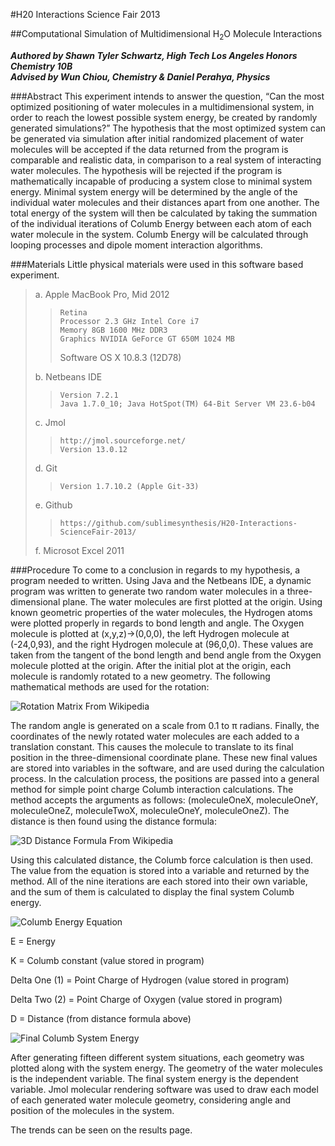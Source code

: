 #H20 Interactions Science Fair 2013

##Computational Simulation of Multidimensional H<sub>2</sub>O Molecule Interactions

***Authored by Shawn Tyler Schwartz, High Tech Los Angeles Honors Chemistry 10B
<br />Advised by Wun Chiou, Chemistry  & Daniel Perahya, Physics***


###Abstract
This experiment intends to answer the question, “Can the most optimized positioning of water molecules in a multidimensional system, in order to reach the lowest possible system energy, be created by randomly generated simulations?” The hypothesis that the most optimized system can be generated via simulation after initial randomized placement of water molecules will be accepted if the data returned from the program is comparable and realistic data, in comparison to a real system of interacting water molecules. The hypothesis will be rejected if the program is mathematically incapable of producing a system close to minimal system energy. Minimal system energy will be determined by the angle of the individual water molecules and their distances apart from one another. The total energy of the system will then be calculated by taking the summation of the individual iterations of Columb Energy between each atom of each water molecule in the system. Columb Energy will be calculated through looping processes and dipole moment interaction algorithms. 

###Materials
Little physical materials were used in this software based experiment.
> a.  Apple MacBook Pro, Mid 2012
> > 	Retina 
> > 	Processor 2.3 GHz Intel Core i7
> > 	Memory 8GB 1600 MHz DDR3
> > 	Graphics NVIDIA GeForce GT 650M 1024 MB
> >   Software OS X 10.8.3 (12D78)
>
> b.	Netbeans IDE
> > 	Version 7.2.1
> > 	Java 1.7.0_10; Java HotSpot(TM) 64-Bit Server VM 23.6-b04
>
> c.  Jmol
> > 	http://jmol.sourceforge.net/
> > 	Version 13.0.12
>
> d.	Git
> > 	Version 1.7.10.2 (Apple Git-33)
>
> e.	Github
> > 	https://github.com/sublimesynthesis/H20-Interactions-ScienceFair-2013/
>
> f.	Microsot Excel 2011

###Procedure
To come to a conclusion in regards to my hypothesis, a program needed to written. Using Java and the Netbeans IDE, a dynamic program was written to generate two random water molecules in a three-dimensional plane. The water molecules are first plotted at the origin. Using known geometric properties of the water molecules, the Hydrogen atoms were plotted properly in regards to bond length and angle. The Oxygen molecule is plotted at (x,y,z)→(0,0,0), the left Hydrogen molecule at (-24,0,93), and the right Hydrogen molecule at (96,0,0). These values are taken from the tangent of the bond length and bend angle from the Oxygen molecule plotted at the origin. After the initial plot at the origin, each molecule is randomly rotated to a new geometry. The following mathematical methods are used for the rotation:

![Rotation Matrix From Wikipedia](http://upload.wikimedia.org/math/5/1/4/5148f88bf9e6811e35615c08d2839793.png)

The random angle is generated on a scale from 0.1 to π radians. Finally, the coordinates of the newly rotated water molecules are each added to a translation constant. This causes the molecule to translate to its final position in the three-dimensional coordinate plane. These new final values are stored into variables in the software, and are used during the calculation process. In the calculation process, the positions are passed into a general method for simple point charge Columb interaction calculations. The method accepts the arguments as follows: (moleculeOneX, moleculeOneY, moleculeOneZ, moleculeTwoX, moleculeOneY, moleculeOneZ). The distance is then found using the distance formula:

![3D Distance Formula From Wikipedia](http://upload.wikimedia.org/math/7/1/2/7122dc6c69436cf2ec0814ec2e397e02.png)

Using this calculated distance, the Columb force calculation is then used. The value from the equation is stored into a variable and returned by the method. All of the nine iterations are each stored into their own variable, and the sum of them is calculated to display the final system Columb energy.

![Columb Energy Equation](http://108.171.190.117/formulas/EnergyEquation.png)

E = Energy

K = Columb constant (value stored in program)

Delta One (1) = Point Charge of Hydrogen (value stored in program)

Delta Two (2) = Point Charge of Oxygen (value stored in program) 

D = Distance (from distance formula above)



![Final Columb System Energy](http://108.171.190.117/formulas/FinalColumbSystemEnergy.png)

After generating fifteen different system situations, each geometry was plotted along with the system energy. The geometry of the water molecules is the independent variable. The final system energy is the dependent variable. Jmol molecular rendering software was used to draw each model of each generated water molecule geometry, considering angle and position of the molecules in the system.

The trends can be seen on the results page.

